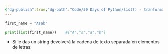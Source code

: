 ```yaml
---
{"dg-publish":true,"dg-path":"Code/30 Days of Python/list() - tranforma elementos a una lista.md","permalink":"/code/30-days-of-python/list-tranforma-elementos-a-una-lista/","created":"2024-05-29T18:24","updated":"2024-05-29T18:24"}
---
```


```py
first_name = "Asab"

print(list(first_name))    #["A","s","a","b"]
```
- Si le das un string devolverá la cadena de texto separada en elementos de letras.